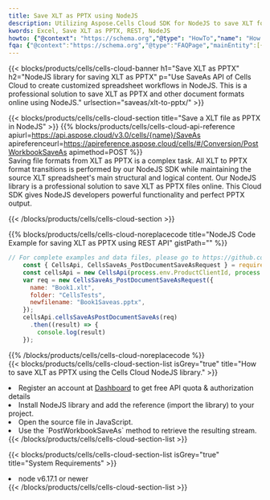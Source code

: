 ```yaml
---
title: Save XLT as PPTX using NodeJS 
description: Utilizing Aspose.Cells Cloud SDK for NodeJS to save XLT format file as PPTX format file. 
kwords: Excel, Save XLT as PPTX, REST, NodeJS
howto: {"@context": "https://schema.org","@type": "HowTo","name": "How to save XLT as PPTX using the Cells Cloud NodeJS library.","description": "How to save XLT as PPTX using the Cells Cloud NodeJS library.","image": {"@type": "ImageObject"},"url": "/nodejs/saveas/xlt-to-pptx/","step": [{ "@type": "HowToStep","name": "How to save XLT as PPTX using the Cells Cloud NodeJS library. step 1", "image": {"@type": "ImageObject",},"url": "/nodejs/saveas/xlt-to-pptx/","text": "Register an account at <a href='https://dashboard.aspose.cloud/'>Dashboard</a> to get free API quota & authorization details",},{ "@type": "HowToStep","name": "How to save XLT as PPTX using the Cells Cloud NodeJS library. step 1", "image": {"@type": "ImageObject",},"url": "/nodejs/saveas/xlt-to-pptx/","text": "Install NodeJS library and add the reference (import the library) to your project.",},{ "@type": "HowToStep","name": "How to save XLT as PPTX using the Cells Cloud NodeJS library. step 1", "image": {"@type": "ImageObject",},"url": "/nodejs/saveas/xlt-to-pptx/","text": "Open the source file in JavaScript.",},{ "@type": "HowToStep","name": "How to save XLT as PPTX using the Cells Cloud NodeJS library. step 1", "image": {"@type": "ImageObject",},"url": "/nodejs/saveas/xlt-to-pptx/","text": "Use the `PostWorkbookSaveAs` method to retrieve the resulting stream.",}, ],"supply": {"@type": "HowToSupply","name": "document"},"tool": [{"@type": "HowToTool","name": "Visual Studio, Visual Studio Code, WebStorm"},{"@type": "HowToTool","name": "Aspose Cells"}],"totalTime": "PT6M"}
fqa: {"@context":"https://schema.org","@type":"FAQPage","mainEntity":[{"@type":"Question","name":"Why save file as other formats file in C# using REST API?","acceptedAnswer":{"@type":"Answer","text":"Documents are encoded in many ways, and some files may be incompatible with the software you use. To open and read such files, just save them as appropriate file formats.<br/><ol><li>Install .NET SDK and add the reference (import the library) to your project.</li><li>Open the source file in C# using REST API.</li><li>Call the PostWorkbookSaveAsRequest() method, passing an output filename with required extension.</li><li>Get the result of save as a separate file.</li></ol>"}},{"@type":"Question","name":"What file formats can I save as with your C# library?","acceptedAnswer":{"@type":"Answer","text":"We support a variety of file formats for conversion using .NET library, including XLSX, Excel, xls , PDF, CSV, HTML, Markdown, XML, PNG, JPG, TIFF, Json, TXT and many more."}},{"@type":"Question","name":"What is the maximum allowed file size for conversion using this .NET library?","acceptedAnswer":{"@type":"Answer","text":"There are no file size limits for format conversions using .NET library."}}]}
---
```



{{< blocks/products/cells/cells-cloud-banner h1="Save XLT as PPTX" h2="NodeJS library for saving XLT as PPTX" p="Use SaveAs API of Cells Cloud to create customized spreadsheet workflows in NodeJS. This is a professional solution to save XLT as PPTX and other document formats online using NodeJS." urlsection="saveas/xlt-to-pptx/" >}}

{{< blocks/products/cells/cells-cloud-section  title="Save a XLT file as PPTX in NodeJS" >}}
{{% blocks/products/cells/cells-cloud-api-reference  apiurl=https://api.aspose.cloud/v3.0/cells/{name}/SaveAs  apireferenceurl=https://apireference.aspose.cloud/cells/#/Conversion/PostWorkbookSaveAs  apimethod=POST %}}
<br/>
Saving file formats from XLT as PPTX is a complex task. All XLT to PPTX format transitions is performed by our NodeJS SDK while maintaining the source XLT spreadsheet's main structural and logical content. Our NodeJS library is a professional solution to save XLT as PPTX files online. This Cloud SDK gives NodeJS developers powerful functionality and perfect PPTX output.

{{< /blocks/products/cells/cells-cloud-section >}}

{{% blocks/products/cells/cells-cloud-noreplacecode title="NodeJS Code Example for saving XLT as PPTX using REST API" gistPath="" %}}
  
```js
// For complete examples and data files, please go to https://github.com/aspose-cells-cloud/aspose-cells-cloud-node/
    const { CellsApi, CellsSaveAs_PostDocumentSaveAsRequest } = require("asposecellscloud");
    const cellsApi = new CellsApi(process.env.ProductClientId, process.env.ProductClientSecret);
    var req = new CellsSaveAs_PostDocumentSaveAsRequest({
      name: "Book1.xlt",
      folder: "CellsTests",
      newfilename: "Book1Saveas.pptx",
    });
    cellsApi.cellsSaveAsPostDocumentSaveAs(req)
      .then((result) => {
        console.log(result)
    });
```
  
{{% /blocks/products/cells/cells-cloud-noreplacecode  %}}
<br/>
{{< blocks/products/cells/cells-cloud-section-list isGrey="true"  title="How to save XLT as PPTX using the Cells Cloud NodeJS library." >}}
<li>Register an account at <a href="https://dashboard.aspose.cloud/">Dashboard</a> to get free API quota & authorization details</li>
<li>Install NodeJS library and add the reference (import the library) to your project.</li>
<li>Open the source file in JavaScript.</li>
<li>Use the `PostWorkbookSaveAs` method to retrieve the resulting stream.</li>
{{< /blocks/products/cells/cells-cloud-section-list >}}

{{< blocks/products/cells/cells-cloud-section-list isGrey="true"  title="System Requirements" >}}
<li>node v6.17.1 or newer</li>
{{< /blocks/products/cells/cells-cloud-section-list >}}
